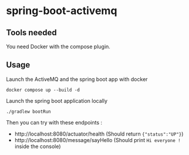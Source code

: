 # spring-boot-activemq

## Tools needed

You need Docker with the compose plugin.

## Usage

Launch the ActiveMQ and the spring boot app with docker

```shell
docker compose up --build -d
```

Launch the spring boot application locally

```shell
./gradlew bootRun
```

Then you can try with these endpoints :
- http://localhost:8080/actuator/health (Should return `{"status":"UP"}`)
- http://localhost:8080/message/sayHello (Should print `Hi everyone !` inside the console)

